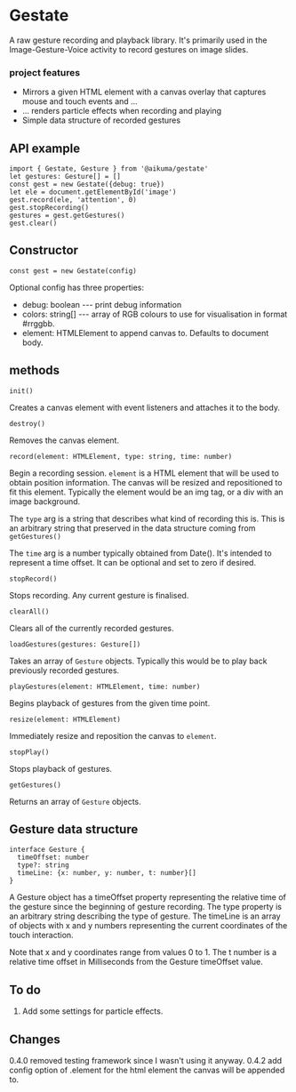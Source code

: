 # Gestate

A raw gesture recording and playback library. It's primarily used in the Image-Gesture-Voice activity to record gestures on image slides.

### project features
 - Mirrors a given HTML element with a canvas overlay that captures mouse and touch events and ...
 - ... renders particle effects when recording and playing
 - Simple data structure of recorded gestures

## API example

```
import { Gestate, Gesture } from '@aikuma/gestate'
let gestures: Gesture[] = []
const gest = new Gestate({debug: true})
let ele = document.getElementById('image')
gest.record(ele, 'attention', 0)
gest.stopRecording()
gestures = gest.getGestures()
gest.clear()
```

## Constructor

`const gest = new Gestate(config)`

Optional config has three properties:

* debug: boolean --- print debug information
* colors: string[] --- array of RGB colours to use for visualisation in format \#rrggbb.
* element: HTMLElement to append canvas to. Defaults to document body.

## methods

`init()`

Creates a canvas element with event listeners and attaches it to the body.

`destroy()`

Removes the canvas element.

`record(element: HTMLElement, type: string, time: number)`

Begin a recording session. `element` is a HTML element that will be used to obtain position information. The canvas will be resized and repositioned to fit this element. Typically the element would be an img tag, or a div with an image background.

The `type` arg is a string that describes what kind of recording this is. This is an arbitrary string that preserved in the data structure coming from `getGestures()`

The `time` arg is a number typically obtained from Date(). It's intended to represent a time offset. It can be optional and set to zero if desired.
 
`stopRecord()`

Stops recording. Any current gesture is finalised.

`clearAll()`

Clears all of the currently recorded gestures.

`loadGestures(gestures: Gesture[])`

Takes an array of `Gesture` objects. Typically this would be to play back previously recorded gestures.

`playGestures(element: HTMLElement, time: number)`

Begins playback of gestures from the given time point. 

`resize(element: HTMLElement)`

Immediately resize and reposition the canvas to `element`.

`stopPlay()`

Stops playback of gestures.

`getGestures()`

Returns an array of `Gesture` objects.

## Gesture data structure

```
interface Gesture {
  timeOffset: number
  type?: string
  timeLine: {x: number, y: number, t: number}[]
}
```

A Gesture object has a timeOffset property representing the relative time of the gesture since the beginning of gesture recording. The type property is an arbitrary string describing the type of gesture. The timeLine is an array of objects with x and y numbers representing the current coordinates of the touch interaction. 

Note that x and y coordinates range from values 0 to 1. The t number is a relative time offset in Milliseconds from the Gesture timeOffset value.

## To do

1. Add some settings for particle effects.

## Changes

0.4.0 removed testing framework since I wasn't using it anyway.
0.4.2 add config option of .element for the html element the canvas will be appended to.
